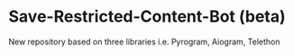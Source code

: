 # Save-Restricted-Content-Bot (beta)
New repository based on three libraries i.e. Pyrogram, Aiogram, Telethon
